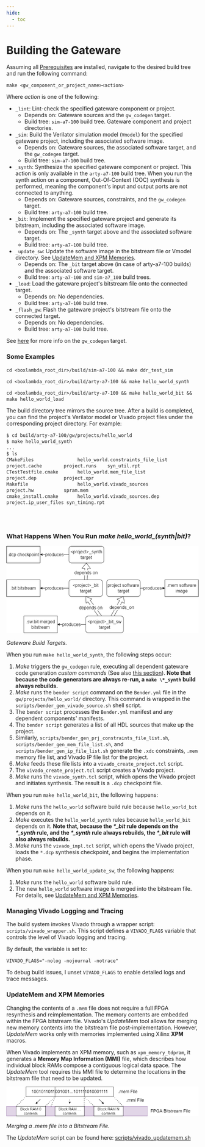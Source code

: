 ```yaml
---
hide:
  - toc
---
```


# Building the Gateware

Assuming all [Prerequisites](prerequisites.md) are installed, navigate to the desired build tree and run the following command:

```
make <gw_component_or_project_name><action>
```

Where *action* is one of the following:

- `_lint`: Lint-check the specified gateware component or project.
    - Depends on: Gateware sources and the `gw_codegen` target.
    - Build tree: `sim-a7-100` build tree. Gateware component and project directories.
- `_sim`: Build the Verilator simulation model (`Vmodel`) for the specified gateware project, including the associated software image.
    - Depends on: Gateware sources, the associated software target, and the `gw_codegen` target.
    - Build tree: `sim-a7-100` build tree.
- `_synth`: Synthesize the specified gateware component or project. This action is only available in the `arty-a7-100` build tree. When you run the synth action on a component, Out-Of-Context (OOC) synthesis is performed, meaning the component's input and output ports are not connected to anything.
    - Depends on: Gateware sources, constraints, and the `gw_codegen` target.
    - Build tree: `arty-a7-100` build tree.
- `_bit`: Implement the specified gateware project and generate its bitstream, including the associated software image.
    - Depends on: The `_synth` target above and the associated software target.
    - Build tree: `arty-a7-100` build tree.
- `_update_sw`: Update the software image in the bitstream file or Vmodel directory. See [UpdateMem and XPM Memories](#updatemem-and-xpm-memories).
    - Depends on: The `_bit` target above (in case of arty-a7-100 builds) and the associated software target.
    - Build tree: `arty-a7-100` and `sim-a7_100` build trees.
- `_load`: Load the gateware project's bitstream file onto the connected target.
    - Depends on: No dependencies.
    - Build tree: `arty-a7-100` build tree.
- `_flash_gw`: Flash the gateware project's bitstream file onto the connected target.
    - Depends on: No dependencies.
    - Build tree: `arty-a7-100` build tree.

See [here](build_sys_gw_build_struct.md#four-layers) for more info on the `gw_codegen` target.

### Some Examples

```
cd <boxlambda_root_dir>/build/sim-a7-100 && make ddr_test_sim
```

```
cd <boxlambda_root_dir>/build/arty-a7-100 && make hello_world_synth
```

```
cd <boxlambda_root_dir>/build/arty-a7-100 && make hello_world_bit && make hello_world_load
```

The build directory tree mirrors the source tree. After a build is completed, you can find the project's Verilator model or Vivado project files under the corresponding project directory. For example:

```
$ cd build/arty-a7-100/gw/projects/hello_world
$ make hello_world_synth
...
$ ls
CMakeFiles                hello_world.constraints_file_list  project.cache        project.runs    syn_util.rpt
CTestTestfile.cmake       hello_world.mem_file_list          project.dep          project.xpr
Makefile                  hello_world.vivado_sources         project.hw           spram.mem
cmake_install.cmake       hello_world.vivado_sources.dep     project.ip_user_files syn_timing.rpt
```

<br><br>

### What Happens When You Run *make hello_world_(synth|bit)*?

![Gateware Build Targets.](assets/gw_build_targets.drawio.png)

*Gateware Build Targets.*

When you run `make hello_world_synth`, the following steps occur:

1. *Make* triggers the `gw_codegen` rule, executing all dependent gateware code generation *custom commands* (See also [this section](build_sys_gw_build_struct.md#four-layers)). **Note that because the code generators are always re-run, a `make \*_synth` build always rebuilds.**
2. *Make* runs the `bender script` command on the `Bender.yml` file in the `gw/projects/hello_world/` directory. This command is wrapped in the `scripts/bender_gen_vivado_source.sh` shell script.
3. The `bender script` processes the `Bender.yml` manifest and any dependent components' manifests.
4. The `bender script` generates a list of all HDL sources that make up the project.
5. Similarly, `scripts/bender_gen_prj_constraints_file_list.sh`, `scripts/bender_gen_mem_file_list.sh`, and `scripts/bender_gen_ip_file_list.sh` generate the `.xdc` constraints, `.mem` memory file list, and Vivado IP file list for the project.
6. *Make* feeds these file lists into a `vivado_create_project.tcl` script.
7. The `vivado_create_project.tcl` script creates a Vivado project.
8. *Make* runs the `vivado_synth.tcl` script, which opens the Vivado project and initiates synthesis. The result is a `.dcp` checkpoint file.

When you run `make hello_world_bit`, the following happens:

1. *Make* runs the `hello_world` software build rule because `hello_world_bit` depends on it.
2. *Make* executes the `hello_world_synth` rules because `hello_world_bit` depends on it. **Note that, because the *\*_bit* rule depends on the *\*_synth* rule, and the *\*_synth* rule always rebuilds, the *\*_bit* rule will also always rebuilds.**
2. *Make* runs the `vivado_impl.tcl` script, which opens the Vivado project, loads the `*.dcp` synthesis checkpoint, and begins the implementation phase.

When you run `make hello_world_update_sw`, the following happens:

1. *Make* runs the `hello_world` software build rule.
2. The new `hello_world` software image is merged into the bitstream file. For details, see [UpdateMem and XPM Memories](#updatemem-and-xpm-memories).

### Managing Vivado Logging and Tracing

The build system invokes Vivado through a wrapper script: `scripts/vivado_wrapper.sh`.
This script defines a `VIVADO_FLAGS` variable that controls the level of Vivado logging and tracing.

By default, the variable is set to:

```
VIVADO_FLAGS="-nolog -nojournal -notrace"
```

To debug build issues, I unset `VIVADO_FLAGS` to enable detailed logs and trace messages.

### UpdateMem and XPM Memories

Changing the contents of a `.mem` file does not require a full FPGA resynthesis and reimplementation. The memory contents are embedded within the FPGA bitstream file. Vivado's *UpdateMem* tool allows for merging new memory contents into the bitstream file post-implementation. However, *UpdateMem* works only with memories implemented using Xilinx **XPM** macros.

When Vivado implements an XPM memory, such as `xpm_memory_tdpram`, it generates a **Memory Map Information (MMI)** file, which describes how individual block RAMs compose a contiguous logical data space. The *UpdateMem* tool requires this MMI file to determine the locations in the bitstream file that need to be updated.

![Merging a .mem file into a bitstream file.](assets/merge_mem_file_into_bitstream_file.drawio.png)

*Merging a .mem file into a Bitstream File.*

The *UpdateMem* script can be found here: [scripts/vivado_updatemem.sh](https://github.com/epsilon537/boxlambda/blob/master/scripts/vivado_updatemem.sh)



